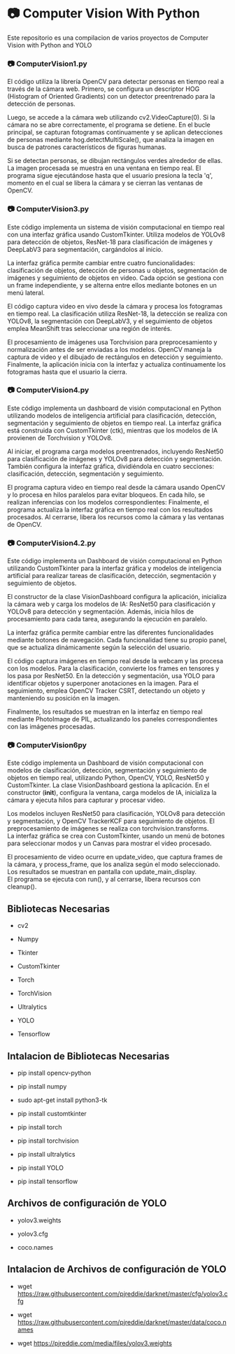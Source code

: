 # 📷 Computer Vision With Python
Este repositorio es una compilacion de varios proyectos de Computer Vision with Python and YOLO




### 📷 ComputerVision1.py
El código utiliza la librería OpenCV para detectar personas en tiempo real a través de la cámara web. Primero, se configura un descriptor HOG (Histogram of Oriented Gradients) con un detector preentrenado para la detección de personas.

Luego, se accede a la cámara web utilizando cv2.VideoCapture(0). Si la cámara no se abre correctamente, el programa se detiene. En el bucle principal, se capturan fotogramas continuamente y se aplican detecciones de personas mediante hog.detectMultiScale(), que analiza la imagen en busca de patrones característicos de figuras humanas.

Si se detectan personas, se dibujan rectángulos verdes alrededor de ellas. La imagen procesada se muestra en una ventana en tiempo real. El programa sigue ejecutándose hasta que el usuario presiona la tecla 'q', momento en el cual se libera la cámara y se cierran las ventanas de OpenCV.




### 📷 ComputerVision3.py
Este código implementa un sistema de visión computacional en tiempo real con una interfaz gráfica usando CustomTkinter. Utiliza modelos de YOLOv8 para detección de objetos, ResNet-18 para clasificación de imágenes y DeepLabV3 para segmentación, cargándolos al inicio.

La interfaz gráfica permite cambiar entre cuatro funcionalidades: clasificación de objetos, detección de personas u objetos, segmentación de imágenes y seguimiento de objetos en video. Cada opción se gestiona con un frame independiente, y se alterna entre ellos mediante botones en un menú lateral.

El código captura video en vivo desde la cámara y procesa los fotogramas en tiempo real. La clasificación utiliza ResNet-18, la detección se realiza con YOLOv8, la segmentación con DeepLabV3, y el seguimiento de objetos emplea MeanShift tras seleccionar una región de interés.

El procesamiento de imágenes usa Torchvision para preprocesamiento y normalización antes de ser enviadas a los modelos. OpenCV maneja la captura de video y el dibujado de rectángulos en detección y seguimiento. Finalmente, la aplicación inicia con la interfaz y actualiza continuamente los fotogramas hasta que el usuario la cierra.




### 📷 ComputerVision4.py
Este código implementa un dashboard de visión computacional en Python utilizando modelos de inteligencia artificial para clasificación, detección, segmentación y seguimiento de objetos en tiempo real. La interfaz gráfica está construida con CustomTkinter (ctk), mientras que los modelos de IA provienen de Torchvision y YOLOv8.

Al iniciar, el programa carga modelos preentrenados, incluyendo ResNet50 para clasificación de imágenes y YOLOv8 para detección y segmentación. También configura la interfaz gráfica, dividiéndola en cuatro secciones: clasificación, detección, segmentación y seguimiento.

El programa captura video en tiempo real desde la cámara usando OpenCV y lo procesa en hilos paralelos para evitar bloqueos. En cada hilo, se realizan inferencias con los modelos correspondientes:
Finalmente, el programa actualiza la interfaz gráfica en tiempo real con los resultados procesados. Al cerrarse, libera los recursos como la cámara y las ventanas de OpenCV.




### 📷 ComputerVision4.2.py
Este código implementa un Dashboard de visión computacional en Python utilizando CustomTkinter para la interfaz gráfica y modelos de inteligencia artificial para realizar tareas de clasificación, detección, segmentación y seguimiento de objetos.

El constructor de la clase VisionDashboard configura la aplicación, inicializa la cámara web y carga los modelos de IA: ResNet50 para clasificación y YOLOv8 para detección y segmentación. Además, inicia hilos de procesamiento para cada tarea, asegurando la ejecución en paralelo.

La interfaz gráfica permite cambiar entre las diferentes funcionalidades mediante botones de navegación. Cada funcionalidad tiene su propio panel, que se actualiza dinámicamente según la selección del usuario.

El código captura imágenes en tiempo real desde la webcam y las procesa con los modelos. Para la clasificación, convierte los frames en tensores y los pasa por ResNet50. En la detección y segmentación, usa YOLO para identificar objetos y superponer anotaciones en la imagen. Para el seguimiento, emplea OpenCV Tracker CSRT, detectando un objeto y manteniendo su posición en la imagen.

Finalmente, los resultados se muestran en la interfaz en tiempo real mediante PhotoImage de PIL, actualizando los paneles correspondientes con las imágenes procesadas.




### 📷 ComputerVision6py
Este código implementa un Dashboard de visión computacional con modelos de clasificación, detección, segmentación y seguimiento de objetos en tiempo real, utilizando Python, OpenCV, YOLO, ResNet50 y CustomTkinter.
La clase VisionDashboard gestiona la aplicación. En el constructor (__init__), configura la ventana, carga modelos de IA, inicializa la cámara y ejecuta hilos para capturar y procesar video.  

Los modelos incluyen ResNet50 para clasificación, YOLOv8 para detección y segmentación, y OpenCV TrackerKCF para seguimiento de objetos. El preprocesamiento de imágenes se realiza con torchvision.transforms.  
La interfaz gráfica se crea con CustomTkinter, usando un menú de botones para seleccionar modos y un Canvas para mostrar el video procesado.  

El procesamiento de video ocurre en update_video, que captura frames de la cámara, y process_frame, que los analiza según el modo seleccionado. Los resultados se muestran en pantalla con update_main_display.  
El programa se ejecuta con run(), y al cerrarse, libera recursos con cleanup().




## Bibliotecas Necesarias

- cv2

- Numpy

- Tkinter

- CustomTkinter

- Torch
 
- TorchVision

- Ultralytics

- YOLO

- Tensorflow




## Intalacion de Bibliotecas Necesarias

- pip install opencv-python
 
- pip install numpy
 
- sudo apt-get install python3-tk
 
- pip install customtkinter
 
- pip install torch
 
- pip install torchvision
 
- pip install ultralytics

- pip install YOLO

- pip install tensorflow




## Archivos de configuración de YOLO

- yolov3.weights

- yolov3.cfg
 
- coco.names




## Intalacion de Archivos de configuración de YOLO

- wget https://raw.githubusercontent.com/pjreddie/darknet/master/cfg/yolov3.cfg
 
- wget https://raw.githubusercontent.com/pjreddie/darknet/master/data/coco.names

- wget https://pjreddie.com/media/files/yolov3.weights
